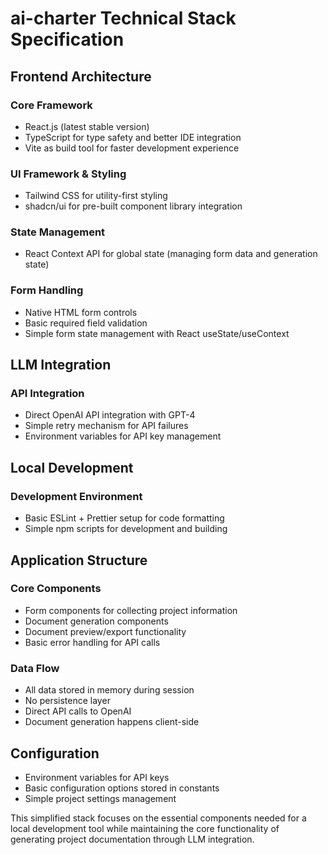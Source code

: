 # ai-charter Technical Stack Specification

## Frontend Architecture

### Core Framework
- React.js (latest stable version)
- TypeScript for type safety and better IDE integration
- Vite as build tool for faster development experience

### UI Framework & Styling
- Tailwind CSS for utility-first styling
- shadcn/ui for pre-built component library integration

### State Management
- React Context API for global state (managing form data and generation state)

### Form Handling
- Native HTML form controls
- Basic required field validation
- Simple form state management with React useState/useContext

## LLM Integration

### API Integration
- Direct OpenAI API integration with GPT-4
- Simple retry mechanism for API failures
- Environment variables for API key management

## Local Development

### Development Environment
- Basic ESLint + Prettier setup for code formatting
- Simple npm scripts for development and building

## Application Structure

### Core Components
- Form components for collecting project information
- Document generation components
- Document preview/export functionality
- Basic error handling for API calls

### Data Flow
- All data stored in memory during session
- No persistence layer
- Direct API calls to OpenAI
- Document generation happens client-side

## Configuration
- Environment variables for API keys
- Basic configuration options stored in constants
- Simple project settings management

This simplified stack focuses on the essential components needed for a local development tool while maintaining the core functionality of generating project documentation through LLM integration.